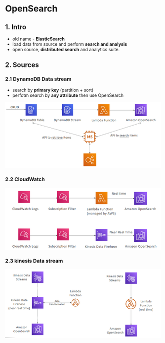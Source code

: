 # OpenSearch
## 1. Intro
- old name - **ElasticSearch**
- load data from source and perform **search and analysis**
- open source, **distributed search** and analytics suite.

## 2. Sources
### 2.1 DynamoDB Data stream
- search by **primary key** (partition + sort)
- perfotm search by **any attribute** then use OpenSearch

![img.png](../99_img/moreSrv/openSearch/img.png)

### 2.2 CloudWatch
![img_1.png](../99_img/moreSrv/openSearch/img_1.png)

### 2.3 kinesis Data stream
![img_2.png](../99_img/moreSrv/openSearch/img_2.png)